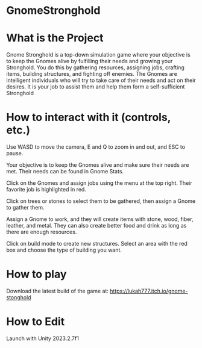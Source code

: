 # GnomeStronghold

# What is the Project
Gnome Stronghold is a top-down simulation game where your objective is to keep the Gnomes alive by fulfilling their needs and growing your Stronghold. You do this by gathering resources, assigning jobs, crafting items,  building structures, and fighting off enemies. The Gnomes are intelligent individuals who will try to take care of their needs and act on their desires. It is your job to assist them and help them form a self-sufficient Stronghold

# How to interact with it (controls, etc.)
Use WASD to move the camera, E and Q to zoom in and out, and ESC to pause.

Your objective is to keep the Gnomes alive and make sure their needs are met. Their needs can be found in Gnome Stats.

Click on the Gnomes and assign jobs using the menu at the top right. Their favorite job is highlighted in red.

Click on trees or stones to select them to be gathered, then assign a Gnome to gather them.

Assign a Gnome to work, and they will create items with stone, wood, fiber, leather, and metal. They can also create better food and drink as long as there are enough resources.

Click on build mode to create new structures. Select an area with the red box and choose the type of building you want.

# How to play 
Download the latest build of the game at: https://lukah777.itch.io/gnome-stonghold

# How to Edit
Launch with Unity 2023.2.7f1
